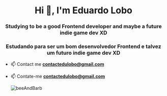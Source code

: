 
<h1 align="center">Hi 👋, I'm Eduardo Lobo</h1>
<h3 align="center">Studying to be a good Frontend developer and maybe a future indie game dev XD</h3>
<h3 align="center">Estudando para ser um bom desenvolvedor Frontend e talvez um futuro indie game dev XD</h3>

- 📫 Contact me **contactedulobo@gmail.com**
- 📫 Contate-me **contactedulobo@gmail.com**  

  
  <img align="center" alt="beeAndBarb" src="https://steamuserimages-a.akamaihd.net/ugc/1905613155022033652/C3229F608986B2C27849E8C0FE5EC0E41B5DC773/?imw=5000&imh=5000&ima=fit&impolicy=Letterbox&imcolor=%23000000&letterbox=false">
</div>
  

 




  





